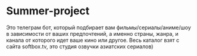 # Summer-project
Это телеграм бот, который подбирает вам фильмы/cериалы/аниме/шоу в зависимости от ваших предпочтений, а именно страны, жанра, и канала от которого идет ваше кино или другое. Весь каталог взят с сайта softbox.tv, это студия озвучки азиатских сериалов)

